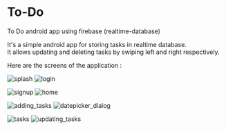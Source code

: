 # To-Do
To Do android app using firebase (realtime-database)

It's a simple android app for storing tasks in realtime database.  
It allows updating and deleting tasks by swiping left and right respectively.

Here are the screens of the application :



![splash](https://user-images.githubusercontent.com/60170680/119781327-8354e080-bee8-11eb-9231-bd589fe527ac.jpg)
                ![login](https://user-images.githubusercontent.com/60170680/119783084-7fc25900-beea-11eb-9bb2-1bb8bd931a44.jpg)
     
![signup](https://user-images.githubusercontent.com/60170680/119783160-95378300-beea-11eb-99b2-67425135b595.jpg)
                ![home](https://user-images.githubusercontent.com/60170680/119783238-aa141680-beea-11eb-84ae-02f66dff83b6.jpg)

![adding_tasks](https://user-images.githubusercontent.com/60170680/119783900-4e965880-beeb-11eb-9e99-6f74c26ad798.jpg)
                ![datepicker_dialog](https://user-images.githubusercontent.com/60170680/119783961-5e15a180-beeb-11eb-9152-05cb3142b1ae.jpg)

![tasks](https://user-images.githubusercontent.com/60170680/119784160-8e5d4000-beeb-11eb-870b-6d5fcd65ad3a.jpg)
                ![updating_tasks](https://user-images.githubusercontent.com/60170680/122407245-1ab8cb00-cf9f-11eb-96da-4da0157cd9bb.jpg)








